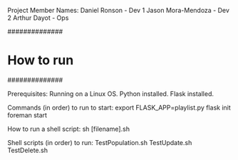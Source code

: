Project Member Names:
Daniel Ronson - Dev 1
Jason Mora-Mendoza - Dev 2
Arthur Dayot - Ops

##############
# How to run #
##############

Prerequisites:
Running on a Linux OS.
Python installed.
Flask installed.

Commands (in order) to run to start:
export FLASK_APP=playlist.py
flask init
foreman start

How to run a shell script:
sh [filename].sh

Shell scripts (in order) to run:
TestPopulation.sh
TestUpdate.sh
TestDelete.sh
